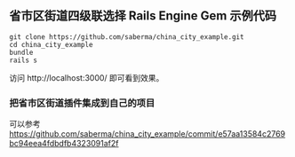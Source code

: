 ## 省市区街道四级联选择 Rails Engine Gem 示例代码

```
git clone https://github.com/saberma/china_city_example.git
cd china_city_example
bundle
rails s 
```

访问 http://localhost:3000/ 即可看到效果。

### 把省市区街道插件集成到自己的项目

可以参考 https://github.com/saberma/china_city_example/commit/e57aa13584c2769bc94eea4fdbdfb4323091af2f
